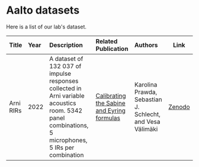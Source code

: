 # Aalto datasets

Here is a list of our lab's dataset.

| Title | Year | Description | Related Publication | Authors | Link | 
| :----------------- | :------------- | :----- | :----- | :----- | :-----: |
| Arni RIRs | 2022 | A dataset of 132 037 of impulse responses collected in Arni variable acoustics room. 5342 panel combinations, 5 microphones, 5 IRs per combination | [Calibrating the Sabine and Eyring formulas](https://doi.org/10.1121/10.0013575) | Karolina Prawda, Sebastian J. Schlecht, and Vesa Välimäki | [Zenodo](https://doi.org/10.5281/zenodo.6985104) |
